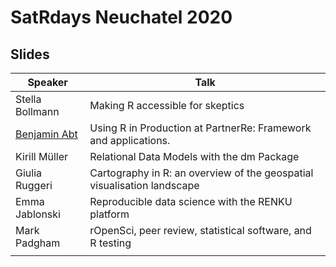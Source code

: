 # SatRdays Neuchatel 2020

## Slides

|Speaker   | Talk  |
|---|---|
| Stella Bollmann  | Making R accessible for skeptics  |
| [Benjamin Abt](https://drive.google.com/file/d/1UmiW8zsVFg6SY9rwAg7Hd0CefS0EClKC/view?usp=sharing)  | Using R in Production at PartnerRe: Framework and applications.  |
| Kirill Müller |  Relational Data Models with the dm Package |
| Giulia Ruggeri  | Cartography in R: an overview of the geospatial visualisation landscape  |
| Emma Jablonski  |  Reproducible data science with the RENKU platform |
| Mark Padgham  |  rOpenSci, peer review, statistical software, and R testing |
|   |   |


